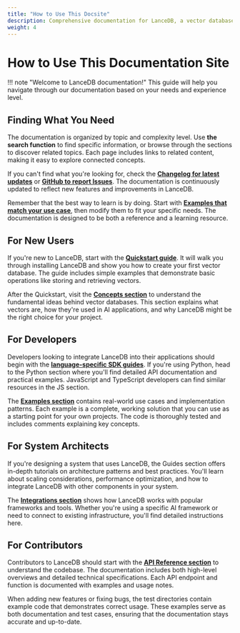 ```yaml
---
title: "How to Use This Docsite"
description: Comprehensive documentation for LanceDB, a vector database for AI applications. Includes guides, tutorials, API references, and best practices for vector search and data management.
weight: 4
---
```


# **How to Use This Documentation Site**

!!! note "Welcome to LanceDB documentation!"
    This guide will help you navigate through our documentation based on your needs and experience level.

## **Finding What You Need**

The documentation is organized by topic and complexity level. Use **the search function** to find specific information, or browse through the sections to discover related topics. Each page includes links to related content, making it easy to explore connected concepts.

If you can't find what you're looking for, check the [**Changelog for latest updates**](../changelog/index.md) or [**GitHub to report Issues**](https://github.com/lancedb/documentation). The documentation is continuously updated to reflect new features and improvements in LanceDB.

Remember that the best way to learn is by doing. Start with [**Examples that match your use case**](../examples/index.md), then modify them to fit your specific needs. The documentation is designed to be both a reference and a learning resource. 

## **For New Users**

If you're new to LanceDB, start with the [**Quickstart guide**](../quickstart/index.md). It will walk you through installing LanceDB and show you how to create your first vector database. The guide includes simple examples that demonstrate basic operations like storing and retrieving vectors.

After the Quickstart, visit the [**Concepts section**](../concepts/data.md) to understand the fundamental ideas behind vector databases. This section explains what vectors are, how they're used in AI applications, and why LanceDB might be the right choice for your project.

## **For Developers**

Developers looking to integrate LanceDB into their applications should begin with the [**language-specific SDK guides**](../guides/tables/index.md). If you're using Python, head to the Python section where you'll find detailed API documentation and practical examples. JavaScript and TypeScript developers can find similar resources in the JS section.

The [**Examples section**](../examples/index.md) contains real-world use cases and implementation patterns. Each example is a complete, working solution that you can use as a starting point for your own projects. The code is thoroughly tested and includes comments explaining key concepts.

## **For System Architects**

If you're designing a system that uses LanceDB, the Guides section offers in-depth tutorials on architecture patterns and best practices. You'll learn about scaling considerations, performance optimization, and how to integrate LanceDB with other components in your system.

The [**Integrations section**](../integrations/index.md) shows how LanceDB works with popular frameworks and tools. Whether you're using a specific AI framework or need to connect to existing infrastructure, you'll find detailed instructions here.

## **For Contributors**

Contributors to LanceDB should start with the [**API Reference section**](../api/index.md) to understand the codebase. The documentation includes both high-level overviews and detailed technical specifications. Each API endpoint and function is documented with examples and usage notes.

When adding new features or fixing bugs, the test directories contain example code that demonstrates correct usage. These examples serve as both documentation and test cases, ensuring that the documentation stays accurate and up-to-date.
